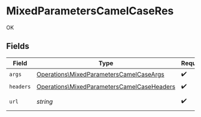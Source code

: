 # MixedParametersCamelCaseRes

OK


## Fields

| Field                                                                                                    | Type                                                                                                     | Required                                                                                                 | Description                                                                                              | Example                                                                                                  |
| -------------------------------------------------------------------------------------------------------- | -------------------------------------------------------------------------------------------------------- | -------------------------------------------------------------------------------------------------------- | -------------------------------------------------------------------------------------------------------- | -------------------------------------------------------------------------------------------------------- |
| `args`                                                                                                   | [Operations\MixedParametersCamelCaseArgs](../../Models/Operations/MixedParametersCamelCaseArgs.md)       | :heavy_check_mark:                                                                                       | N/A                                                                                                      |                                                                                                          |
| `headers`                                                                                                | [Operations\MixedParametersCamelCaseHeaders](../../Models/Operations/MixedParametersCamelCaseHeaders.md) | :heavy_check_mark:                                                                                       | N/A                                                                                                      |                                                                                                          |
| `url`                                                                                                    | *string*                                                                                                 | :heavy_check_mark:                                                                                       | N/A                                                                                                      | http://localhost:35123/anything/mixedParams/path/pathValue/camelcase?query_string_param=queryValue       |